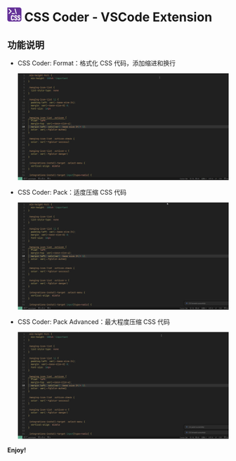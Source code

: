 <h1 align="left">
    <img src="https://github.com/sunday-ma/css-coder/raw/main/images/logo.png" width="32" height="32" alt="Using CSS Coder" />
    CSS Coder - VSCode Extension
</h1>

## 功能说明

  + CSS Coder: Format：格式化 CSS 代码，添加缩进和换行

      ![Format CSS](/images/fomat.gif)

  + CSS Coder: Pack：适度压缩 CSS 代码

      ![Pack](/images/pack.gif)

  + CSS Coder: Pack Advanced：最大程度压缩 CSS 代码

      ![Pack Advanced](/images/pack-advanced.gif)

**Enjoy!**

